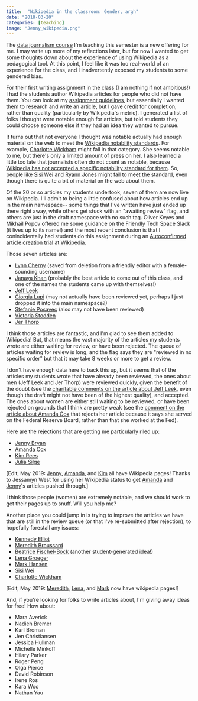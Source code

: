 ```yaml
---
title:  "Wikipedia in the classroom: Gender, argh" 
date: "2018-03-20"
categories: [teaching]
image: "Jenny_wikipedia.png"
---
```


The [data journalism course](http://www.amelia.mn/sds236/index.html) I'm teaching this semester is a new offering for me. I may write up more of my reflections later, but for now I wanted to get some thoughts down about the experience of using Wikipedia as a pedagogical tool. At this point, I feel like it was too real-world of an experience for the class, and I inadvertently exposed my students to some gendered bias.

For their first writing assignment in the class (I am nothing if not ambitious!) I had the students author Wikipedia articles for people who did not have them. You can look at my [assignment guidelines](http://www.amelia.mn/sds236/Wikipedia.html), but essentially I wanted them to research and write an article, but I gave credit for completion, rather than quality (particularly by Wikipedia's metric). I generated a list of folks I thought were notable enough for articles, but told students they could choose someone else if they had an idea they wanted to pursue.

It turns out that not everyone I thought was notable actually had enough material on the web to meet the [Wikipedia notability standards](https://en.wikipedia.org/wiki/Wikipedia:Notability). For example, [Charlotte Wickham](https://en.wikipedia.org/wiki/Draft:Charlotte_Wickham) might fall in that category. She seems notable to me, but there's only a limited amount of press on her. I also learned a little too late that journalists often do not count as notable, because [Wikipedia has not accepted a specific notability standard for them](https://en.wikipedia.org/wiki/Wikipedia:Notability_(journalists)). So, people like [Sisi Wei](https://en.wikipedia.org/wiki/Draft:Sisi_Wei) and [Ryann Jones](https://en.wikipedia.org/wiki/Draft:Ryann_Jones) might fail to meet the standard, even though there is quite a bit of material on the web about them.

Of the 20 or so articles my students undertook, seven of them are now live on Wikipedia. I'll admit to being a little confused about how articles end up in the main namespace-- some things that I've written have just ended up there right away, while others get stuck with an "awaiting review" flag, and others are just in the draft namespace with no such tag. Oliver Keyes and Mikhail Popov offered me some guidance on the Friendly Tech Space Slack (it lives up to its name!) and the most recent conclusion is that I conincidentally had students do this assignment during an [Autoconfirmed article creation trial](https://en.wikipedia.org/wiki/Wikipedia:Autoconfirmed_article_creation_trial/Post-trial_Research_Report) at Wikipedia.

Those seven articles are:

-   [Lynn Cherny](https://en.wikipedia.org/wiki/Lynn_Cherny) (saved from deletion from a friendly editor with a female-sounding username)
-   [Janaya Khan](https://en.wikipedia.org/wiki/Janaya_Khan) (probably the best article to come out of this class, and one of the names the students came up with themselves!)
-   [Jeff Leek](https://en.wikipedia.org/wiki/Jeffrey_T._Leek)
-   [Giorgia Lupi](https://en.wikipedia.org/wiki/Giorgia_Lupi) (may not actually have been reviewed yet, perhaps I just dropped it into the main namespace?)
-   [Stefanie Posavec](https://en.wikipedia.org/wiki/Stefanie_Posavec) (also may not have been reviewed)
-   [Victoria Stodden](https://en.wikipedia.org/wiki/Victoria_Stodden)
-   [Jer Thorp](https://en.wikipedia.org/wiki/Jer_Thorp)

I think those articles are fantastic, and I'm glad to see them added to Wikipedia! But, that means the vast majority of the articles my students wrote are either waiting for review, or have been rejected. The queue of articles waiting for review is long, and the flag says they are "reviewed in no specific order" but that it may take 8 weeks or more to get a review.

I don't have enough data here to back this up, but it seems that of the articles my students wrote that have already been reviewed, the ones about men (Jeff Leek and Jer Thorp) were reviewed quickly, given the benefit of the doubt (see the [charitable comments on the article about Jeff Leek](https://en.wikipedia.org/w/index.php?title=Jeffrey_T._Leek&diff=828628510&oldid=824547453), even though the draft might not have been of the highest quality), and accepted. The ones about women are either still waiting to be reviewed, or have been rejected on grounds that I think are pretty weak (see the [comment on the article about Amanda Cox](https://en.wikipedia.org/wiki/Draft:Amanda_Cox) that rejects her article because it says she served on the Federal Reserve Board, rather than that she worked at the Fed).

Here are the rejections that are getting me particularly riled up:

-   [Jenny Bryan](https://en.wikipedia.org/wiki/Draft:Jennifer_(Jenny)_Bryan)
-   [Amanda Cox](https://en.wikipedia.org/wiki/Draft:Amanda_Cox)
-   [Kim Rees](https://en.wikipedia.org/wiki/Draft:Kim_Rees)
-   [Julia Silge](https://en.wikipedia.org/wiki/Draft:Julia_Silge)

\[Edit, May 2019: [Jenny](https://en.wikipedia.org/wiki/Jenny_Bryan), [Amanda](https://en.wikipedia.org/wiki/Amanda_Cox), and [Kim](https://en.wikipedia.org/wiki/Kim_Rees) all have Wikipedia pages! Thanks to Jessamyn West for using her Wikipedia status to get [Amanda](https://twitter.com/mxfh/status/1047895894123794432) and [Jenny](https://twitter.com/AmeliaMN/status/1051890145199345664)'s articles pushed through.\]

I think those people (women) are extremely notable, and we should work to get their pages up to snuff. Will you help me?

Another place you could jump in is trying to improve the articles we have that are still in the review queue (or that I've re-submitted after rejection), to hopefully forestall any issues:

-   [Kennedy Elliot](https://en.wikipedia.org/wiki/Draft:Kennedy_Elliott)
-   [Meredith Broussard](https://en.wikipedia.org/wiki/Draft:Meredith_Broussard)
-   [Beatrice Fischel-Bock](https://en.wikipedia.org/wiki/Draft:Beatrice_Fischel-Bock) (another student-generated idea!)
-   [Lena Groeger](https://en.wikipedia.org/wiki/Draft:Lena_Groeger)
-   [Mark Hansen](https://en.wikipedia.org/wiki/Draft:Mark_Hansen)
-   [Sisi Wei](https://en.wikipedia.org/wiki/Draft:Sisi_Wei)
-   [Charlotte Wickham](https://en.wikipedia.org/wiki/Draft:Charlotte_Wickham)

\[Edit, May 2019: [Meredith](https://en.wikipedia.org/wiki/Meredith_Broussard), [Lena](https://en.wikipedia.org/wiki/Lena_Groeger), and [Mark](https://en.wikipedia.org/wiki/Mark_Henry_Hansen) now have wikipedia pages!\]

And, if you're looking for folks to write articles about, I'm giving away ideas for free! How about:

-   Mara Averick
-   Nadieh Bremer
-   Karl Broman
-   Jen Christiansen
-   Jessica Hullman
-   Michelle Minkoff
-   Hilary Parker
-   Roger Peng
-   Olga Pierce
-   David Robinson
-   Irene Ros
-   Kara Woo
-   Nathan Yau
